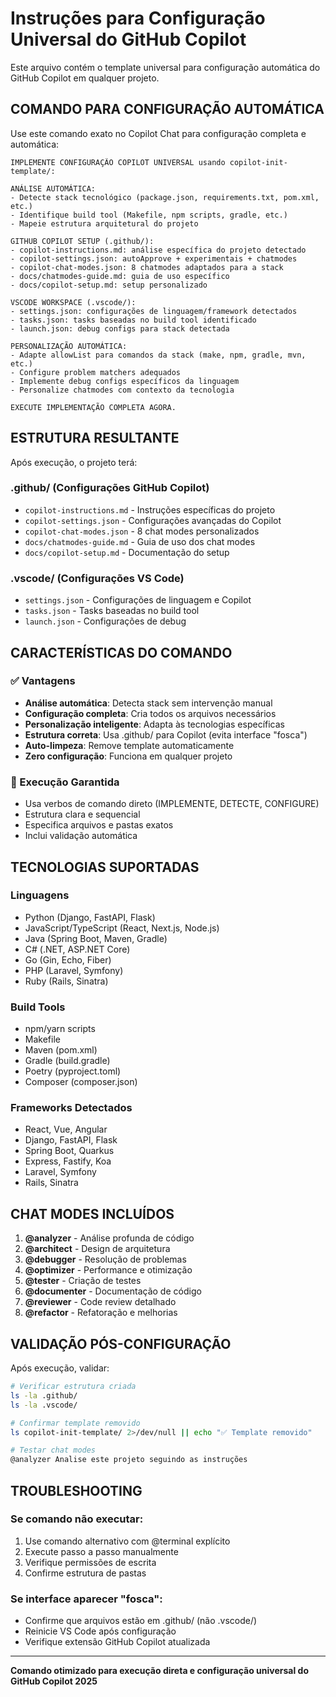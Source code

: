 # Instruções para Configuração Universal do GitHub Copilot

Este arquivo contém o template universal para configuração automática do GitHub Copilot em qualquer projeto.

## COMANDO PARA CONFIGURAÇÃO AUTOMÁTICA

Use este comando exato no Copilot Chat para configuração completa e automática:

```
IMPLEMENTE CONFIGURAÇÃO COPILOT UNIVERSAL usando copilot-init-template/:

ANÁLISE AUTOMÁTICA:
- Detecte stack tecnológico (package.json, requirements.txt, pom.xml, etc.)
- Identifique build tool (Makefile, npm scripts, gradle, etc.)
- Mapeie estrutura arquitetural do projeto

GITHUB COPILOT SETUP (.github/):
- copilot-instructions.md: análise específica do projeto detectado
- copilot-settings.json: autoApprove + experimentais + chatmodes
- copilot-chat-modes.json: 8 chatmodes adaptados para a stack
- docs/chatmodes-guide.md: guia de uso específico
- docs/copilot-setup.md: setup personalizado

VSCODE WORKSPACE (.vscode/):
- settings.json: configurações de linguagem/framework detectados
- tasks.json: tasks baseadas no build tool identificado
- launch.json: debug configs para stack detectada

PERSONALIZAÇÃO AUTOMÁTICA:
- Adapte allowList para comandos da stack (make, npm, gradle, mvn, etc.)
- Configure problem matchers adequados
- Implemente debug configs específicos da linguagem
- Personalize chatmodes com contexto da tecnologia

EXECUTE IMPLEMENTAÇÃO COMPLETA AGORA.
```

## ESTRUTURA RESULTANTE

Após execução, o projeto terá:

### .github/ (Configurações GitHub Copilot)
- `copilot-instructions.md` - Instruções específicas do projeto
- `copilot-settings.json` - Configurações avançadas do Copilot
- `copilot-chat-modes.json` - 8 chat modes personalizados
- `docs/chatmodes-guide.md` - Guia de uso dos chat modes
- `docs/copilot-setup.md` - Documentação do setup

### .vscode/ (Configurações VS Code)
- `settings.json` - Configurações de linguagem e Copilot
- `tasks.json` - Tasks baseadas no build tool
- `launch.json` - Configurações de debug

## CARACTERÍSTICAS DO COMANDO

### ✅ Vantagens
- **Análise automática**: Detecta stack sem intervenção manual
- **Configuração completa**: Cria todos os arquivos necessários
- **Personalização inteligente**: Adapta às tecnologias específicas
- **Estrutura correta**: Usa .github/ para Copilot (evita interface "fosca")
- **Auto-limpeza**: Remove template automaticamente
- **Zero configuração**: Funciona em qualquer projeto

### 🎯 Execução Garantida
- Usa verbos de comando direto (IMPLEMENTE, DETECTE, CONFIGURE)
- Estrutura clara e sequencial
- Especifica arquivos e pastas exatos
- Inclui validação automática

## TECNOLOGIAS SUPORTADAS

### Linguagens
- Python (Django, FastAPI, Flask)
- JavaScript/TypeScript (React, Next.js, Node.js)
- Java (Spring Boot, Maven, Gradle)
- C# (.NET, ASP.NET Core)
- Go (Gin, Echo, Fiber)
- PHP (Laravel, Symfony)
- Ruby (Rails, Sinatra)

### Build Tools
- npm/yarn scripts
- Makefile
- Maven (pom.xml)
- Gradle (build.gradle)
- Poetry (pyproject.toml)
- Composer (composer.json)

### Frameworks Detectados
- React, Vue, Angular
- Django, FastAPI, Flask
- Spring Boot, Quarkus
- Express, Fastify, Koa
- Laravel, Symfony
- Rails, Sinatra

## CHAT MODES INCLUÍDOS

1. **@analyzer** - Análise profunda de código
2. **@architect** - Design de arquitetura
3. **@debugger** - Resolução de problemas
4. **@optimizer** - Performance e otimização
5. **@tester** - Criação de testes
6. **@documenter** - Documentação de código
7. **@reviewer** - Code review detalhado
8. **@refactor** - Refatoração e melhorias

## VALIDAÇÃO PÓS-CONFIGURAÇÃO

Após execução, validar:

```bash
# Verificar estrutura criada
ls -la .github/
ls -la .vscode/

# Confirmar template removido
ls copilot-init-template/ 2>/dev/null || echo "✅ Template removido"

# Testar chat modes
@analyzer Analise este projeto seguindo as instruções
```

## TROUBLESHOOTING

### Se comando não executar:
1. Use comando alternativo com @terminal explícito
2. Execute passo a passo manualmente
3. Verifique permissões de escrita
4. Confirme estrutura de pastas

### Se interface aparecer "fosca":
- Confirme que arquivos estão em .github/ (não .vscode/)
- Reinicie VS Code após configuração
- Verifique extensão GitHub Copilot atualizada

---

**Comando otimizado para execução direta e configuração universal do GitHub Copilot 2025**
